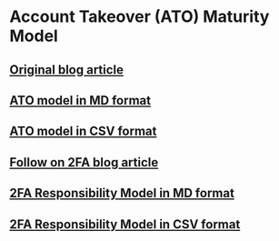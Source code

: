 # Account Takeover (ATO) Maturity Model
## [Original blog article](https://jacobdjwilson.medium.com/account-takeover-ato-maturity-model-6b15c0a16913)
## [ATO model in MD format](https://github.com/jacobdjwilson/ato-maturity-model/blob/main/ato-maturity-model.md)
## [ATO model in CSV format](https://github.com/jacobdjwilson/ato-maturity-model/blob/main/ato-maturity-model.csv)
## [Follow on 2FA blog article](https://jacobdjwilson.medium.com/shared-responsibility-of-security-controls-battling-account-takeovers-together-aeca8007e8db)
## [2FA Responsibility Model in MD format](https://github.com/jacobdjwilson/ato-maturity-model/blob/main/2fa-responsibility-model.md)
## [2FA Responsibility Model in CSV format](https://github.com/jacobdjwilson/ato-maturity-model/blob/main/2fa-responsibility-model.csv)
